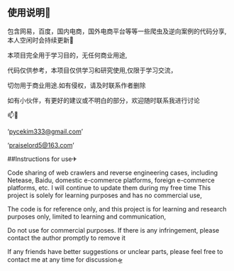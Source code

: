 ## 使用说明📕
包含网易，百度，国内电商，国外电商平台等等一些爬虫及逆向案例的代码分享,本人空闲时会持续更新🚀

本项目完全用于学习目的，无任何商业用途,

代码仅供参考，本项目仅供学习和研究使用,仅限于学习交流，

切勿用于商业用途.如有侵权，请及时联系作者删除


如有小伙伴，有更好的建议或不明白的部分，欢迎随时联系我进行讨论

📫📧

‘pycekim333@gmail.com’

‘praiselord5@163.com’




##Instructions for use✈

Code sharing of web crawlers and reverse engineering cases, including Netease, Baidu, domestic e-commerce platforms, foreign e-commerce platforms, etc. I will continue to update them during my free time
This project is solely for learning purposes and has no commercial use,

The code is for reference only, and this project is for learning and research purposes only, limited to learning and communication,

Do not use for commercial purposes. If there is any infringement, please contact the author promptly to remove it

If any friends have better suggestions or unclear parts, please feel free to contact me at any time for discussion🛸


